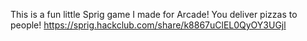This is a fun little Sprig game I made for Arcade! You deliver pizzas to people! https://sprig.hackclub.com/share/k8867uClEL0QyOY3UGjl
